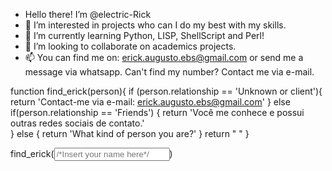 - Hello there! I’m @electric-Rick
- 👀 I’m interested in projects who can I do my best with my skills.
- 🌱 I’m currently learning Python, LISP, ShellScript and Perl! 
- 💞️ I’m looking to collaborate on academics projects.
- 📫 You can find me on: erick.augusto.ebs@gmail.com or send me a message via whatsapp.
Can't find my number? Contact me via e-mail. 

function find_erick(person){
  if (person.relationship == 'Unknown or client'){
    return 'Contact-me via e-mail: erick.augusto.ebs@gmail.com' 
   } else if(person.relationship == 'Friends') {
     return 'Você me conhece e possui outras redes sociais de contato.'   
   } else {
     return 'What kind of person you are?'
   }
  return " "
}


find_erick(<a href='www.github.com/electric-rick'><input type='text' method='GET' placeholder='/*Insert your name here*/'></a>)
<!---
electric-Rick/electric-Rick is a ✨ special ✨ repository because its `README.md` (this file) appears on your GitHub profile.
You can click the Preview link to take a look at your changes.
--->
